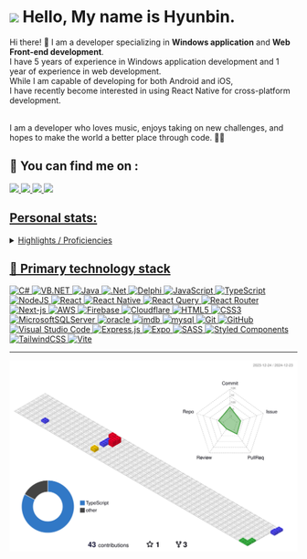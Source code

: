 # <img src="https://media.giphy.com/media/hvRJCLFzcasrR4ia7z/giphy.gif" width="30px"> Hello, My name is Hyunbin.


<p>
  Hi there! 👋 I am a developer specializing in <b>Windows application</b> and <b>Web Front-end development</b>.<br/>
  I have 5 years of experience in Windows application development and 1 year of experience in web development.<br/>
While I am capable of developing for both Android and iOS, <br/>I have recently become interested in using React Native for cross-platform development.<br/><br/>

I am a developer who loves music, enjoys taking on new challenges, and hopes to make the world a better place through code. 🎵✨
</p>


## 🔎 You can find me on : 
<p>
<a href="https://velog.io/@devbin/posts/" target="_blank"><img src="https://img.shields.io/badge/Tech Blog-20C997?style=flat-square&logo=Velog&logoColor=white"/>
<a href="https://www.linkedin.com/in/hyunbin-cha-1320801a8" target="_blank"><img src="https://img.shields.io/badge/HyunbinCha-0A66C2?style=flat-square&logo=Linkedin&logoColor=white"/>
<a href="mailto:chb6734@gmail.com" target="_blank"><img src="https://img.shields.io/badge/chb6734@gmail.com-EA4335?style=flat-square&logo=Gmail&logoColor=white"/>
  <a href="https://www.instagram.com/hyunbin_144/" target="_blank"><img src="https://img.shields.io/badge/hyunbin_144-FF0069?style=flat-square&logo=instagram&logoColor=white"/>
</p>


## Personal stats:
<details>
  <summary>Highlights / Proficiencies </summary>

  Highlights :
   - 	⭐ Managed 9 hospital’s Department of Laboratory Medicine Windows application projects for 5 years for 5 years (main developer and interim project manager).
   - 	⭐ Participated as the main frontend developer in creating a sales management web application.
   - 	⭐ Contributed to developing a mock-up application for presentations using React Native.

Proficiencies :
 - 📚 C#, VB.NET, Delphi, Java
 - 📚 React.js, Vanilla JS, Next.js
 - 📚 Oracle, MSSQL, MySQL, DB2
 - 📚 AWS, Firebase
</details>

## 🥇 Primary technology stack
![C#](https://img.shields.io/badge/CSharp-%23323330.svg?style=for-the-badge&logo=csharp&logoColor=white)
![VB.NET](https://img.shields.io/badge/vb.net-%23323330.svg?style=for-the-badge&logo=vb.net&logoColor=white)
![Java](https://img.shields.io/badge/java-%23ED8B00.svg?style=for-the-badge&logo=java&logoColor=white)
![.Net](https://img.shields.io/badge/dotnet-%23323330.svg?style=for-the-badge&logo=dotnet&logoColor=%#512BD4)
![Delphi](https://img.shields.io/badge/delphi-%E62431.svg?style=for-the-badge&logo=delphi&logoColor=%#512BD4)
![JavaScript](https://img.shields.io/badge/javascript-%23323330.svg?style=for-the-badge&logo=javascript&logoColor=%23F7DF1E)
![TypeScript](https://img.shields.io/badge/-TypeScript-007ACC?style=for-the-badge&logo=typescript&logoColor=white)
![NodeJS](https://img.shields.io/badge/node.js-6DA55F?style=for-the-badge&logo=node.js&logoColor=white)
![React](https://img.shields.io/badge/react-%2320232a.svg?style=for-the-badge&logo=react&logoColor=%2361DAFB)
![React Native](https://img.shields.io/badge/react_native-%2320232a.svg?style=for-the-badge&logo=react&logoColor=%2361DAFB)
![React Query](https://img.shields.io/badge/-React%20Query-FF4154?style=for-the-badge&logo=react%20query&logoColor=white)
![React Router](https://img.shields.io/badge/React_Router-CA4245?style=for-the-badge&logo=react-router&logoColor=white)
![Next-js](https://img.shields.io/badge/Next-black?style=for-the-badge&logo=next.js&logoColor=white)
![AWS](https://img.shields.io/badge/AWS-%23FF9900.svg?style=for-the-badge&logo=amazon-aws&logoColor=white)
![Firebase](https://img.shields.io/badge/firebase-%23039BE5.svg?style=for-the-badge&logo=firebase)
![Cloudflare](https://img.shields.io/badge/Cloudflare-F38020?style=for-the-badge&logo=Cloudflare&logoColor=white)
![HTML5](https://img.shields.io/badge/-HTML5-E34F26?style=for-the-badge&logo=html5&logoColor=white)
![CSS3](https://img.shields.io/badge/css3-%231572B6.svg?style=for-the-badge&logo=css3&logoColor=white)
![MicrosoftSQLServer](https://img.shields.io/badge/Microsoft%20SQL%20Sever-CC2927?style=for-the-badge&logo=microsoft%20sql%20server&logoColor=white)
![oracle](https://img.shields.io/badge/oracle-F80000?style=for-the-badge&logo=oracle&logoColor=white)
![imdb](https://img.shields.io/badge/imdb-F5C518?style=for-the-badge&logo=imdb&logoColor=white)
![mysql](https://img.shields.io/badge/mysql-4479A1?style=for-the-badge&logo=mysql&logoColor=white)
![Git](https://img.shields.io/badge/-Git-F05032?style=for-the-badge&logo=git&logoColor=white)
![GitHub](https://img.shields.io/badge/github-%23121011.svg?style=for-the-badge&logo=github&logoColor=white)
![Visual Studio Code](https://img.shields.io/badge/Visual%20Studio%20Code-0078d7.svg?style=for-the-badge&logo=visual-studio-code&logoColor=white)
![Express.js](https://img.shields.io/badge/express.js-%23404d59.svg?style=for-the-badge&logo=express&logoColor=%2361DAFB)
![Expo](https://img.shields.io/badge/expo-1C1E24?style=for-the-badge&logo=expo&logoColor=#D04A37)
![SASS](https://img.shields.io/badge/SASS-hotpink.svg?style=for-the-badge&logo=SASS&logoColor=white)
![Styled Components](https://img.shields.io/badge/styled--components-DB7093?style=for-the-badge&logo=styled-components&logoColor=white)
![TailwindCSS](https://img.shields.io/badge/tailwindcss-%2338B2AC.svg?style=for-the-badge&logo=tailwind-css&logoColor=white)
![Vite](https://img.shields.io/badge/vite-%23646CFF.svg?style=for-the-badge&logo=vite&logoColor=white)

-------
![](./profile-3d-contrib/profile-gitblock.svg)

